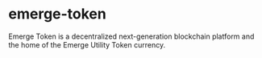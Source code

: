 # emerge-token
Emerge Token is a decentralized next-generation blockchain platform and the home of the Emerge Utility Token currency.
